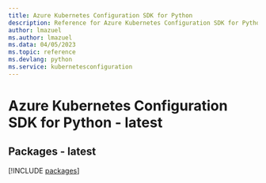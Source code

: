 ```yaml
---
title: Azure Kubernetes Configuration SDK for Python
description: Reference for Azure Kubernetes Configuration SDK for Python
author: lmazuel
ms.author: lmazuel
ms.data: 04/05/2023
ms.topic: reference
ms.devlang: python
ms.service: kubernetesconfiguration
---
```

# Azure Kubernetes Configuration SDK for Python - latest
## Packages - latest
[!INCLUDE [packages](kubernetes-configuration-index.md)]